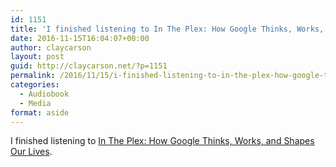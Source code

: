 ```yaml
---
id: 1151
title: 'I finished listening to In The Plex: How Google Thinks, Works, and Shapes Our Lives'
date: 2016-11-15T16:04:07+00:00
author: claycarson
layout: post
guid: http://claycarson.net/?p=1151
permalink: /2016/11/15/i-finished-listening-to-in-the-plex-how-google-thinks-works-and-shapes-our-lives/
categories:
  - Audiobook
  - Media
format: aside
---
```

I finished listening to [In The Plex: How Google Thinks, Works, and Shapes Our Lives](http://amazon.com/exec/obidos/ASIN/1416596585/claycarson0c-20).<!--more-->